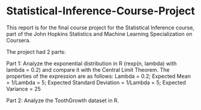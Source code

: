 # Statistical-Inference-Course-Project

This report is for the final course project for the Statistical Inference course, part of the John Hopkins Statistics and Machine Learning Specialization on Coursera.

The project had 2 parts:

Part 1: 
Analyze the exponential distribution in R (rexp(n, lambda) with lambda = 0.2) 
and compare it with the Central Limit Theorem.
The properties of the expression are as follows: Lambda = 0.2; Expected Mean = 1/Lambda
= 5; Expected Standard Deviation = 1/Lambda = 5; Expected Variance = 25


Part 2:
Analyze the ToothGrowth dataset in R.
